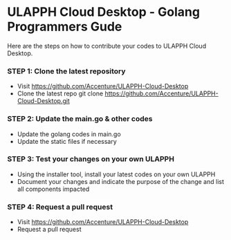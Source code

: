 ULAPPH Cloud Desktop - Golang Programmers Gude
=============

Here are the steps on how to contribute your codes to ULAPPH Cloud Desktop.

### STEP 1: Clone the latest repository
* Visit https://github.com/Accenture/ULAPPH-Cloud-Desktop
* Clone the latest repo
  git clone https://github.com/Accenture/ULAPPH-Cloud-Desktop.git

### STEP 2: Update the main.go & other codes
* Update the golang codes in main.go
* Update the static files if necessary

### STEP 3: Test your changes on your own ULAPPH
* Using the installer tool, install your latest codes on your own ULAPPH
* Document your changes and indicate the purpose of the change and list all components impacted

### STEP 4: Request a pull request
* Visit https://github.com/Accenture/ULAPPH-Cloud-Desktop
* Request a pull request

